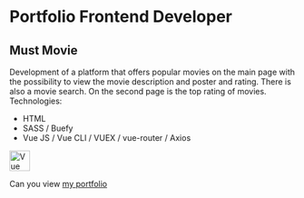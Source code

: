 # Portfolio Frontend Developer
## Must Movie
Development of a platform that offers popular movies on the main page with the possibility to view the movie description and poster and rating. There is also a movie search. On the second page is the top rating of movies.
Technologies: 
- HTML
- SASS / Buefy
- Vue JS / Vue CLI / VUEX /  vue-router / Axios  

<a href="https://vuejs.org/" target="_blank" rel="noreferrer"><img src="https://raw.githubusercontent.com/danielcranney/readme-generator/main/public/icons/skills/vuejs-colored.svg" width="36" height="36" alt="Vue" /></a>

Can you view [my portfolio](https://alexvrbk.github.io/must_movie/)
